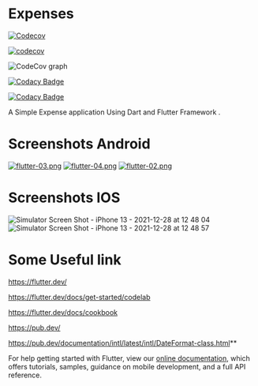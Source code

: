 # Expenses

[![Codecov](https://github.com/Vimalraj-Vijay/Expense----Flutter-App/actions/workflows/codecov.yml/badge.svg)](https://github.com/Vimalraj-Vijay/Expense----Flutter-App/actions/workflows/codecov.yml)

[![codecov](https://codecov.io/gh/Vimalraj-Vijay/Expense----Flutter-App/branch/master/graph/badge.svg?token=UBJOQAX04T)](https://codecov.io/gh/Vimalraj-Vijay/Expense----Flutter-App)

![CodeCov graph](https://codecov.io/gh/Vimalraj-Vijay/Expense----Flutter-App/branch/master/graphs/sunburst.svg?token=UBJOQAX04T)

[![Codacy Badge](https://app.codacy.com/project/badge/Coverage/f02abf6ae2fb4ccfa385bd9a3a1fc373)](https://www.codacy.com/gh/Vimalraj-Vijay/Expense----Flutter-App/dashboard?utm_source=github.com&utm_medium=referral&utm_content=Vimalraj-Vijay/Expense----Flutter-App&utm_campaign=Badge_Coverage)

[![Codacy Badge](https://app.codacy.com/project/badge/Grade/f02abf6ae2fb4ccfa385bd9a3a1fc373)](https://www.codacy.com/gh/Vimalraj-Vijay/Expense----Flutter-App/dashboard?utm_source=github.com&amp;utm_medium=referral&amp;utm_content=Vimalraj-Vijay/Expense----Flutter-App&amp;utm_campaign=Badge_Grade)

A Simple Expense application Using Dart and Flutter Framework .

# Screenshots Android
[![flutter-03.png](https://i.postimg.cc/dVVkcXKY/flutter-03.png)](https://postimg.cc/WhxbM53W)
[![flutter-04.png](https://i.postimg.cc/j2h5G6g2/flutter-04.png)](https://postimg.cc/QKHh77rZ)
[![flutter-02.png](https://i.postimg.cc/sDR7qwXj/flutter-02.png)](https://postimg.cc/7bm5T10d)

# Screenshots IOS
![Simulator Screen Shot - iPhone 13 - 2021-12-28 at 12 48 04](https://user-images.githubusercontent.com/37204020/147540204-8b25272a-ec02-4869-9634-38623b42502a.png)
![Simulator Screen Shot - iPhone 13 - 2021-12-28 at 12 48 57](https://user-images.githubusercontent.com/37204020/147540277-6e9c776b-c4a7-4877-af27-578cf6e685ac.png)


# Some Useful link
https://flutter.dev/

https://flutter.dev/docs/get-started/codelab

https://flutter.dev/docs/cookbook

https://pub.dev/

https://pub.dev/documentation/intl/latest/intl/DateFormat-class.html**


For help getting started with Flutter, view our
[online documentation](https://flutter.dev/docs), which offers tutorials,
samples, guidance on mobile development, and a full API reference.
